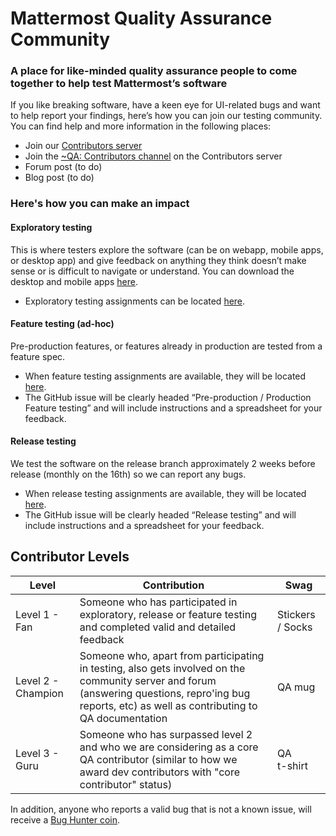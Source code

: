 # Mattermost Quality Assurance Community

### A place for like-minded quality assurance people to come together to help test Mattermost’s software

If you like breaking software, have a keen eye for UI-related bugs and want to help report your findings, here’s how you can join our testing community. You can find help and more information in the following places:

* Join our [Contributors server](https://community-release.mattermost.com/signup_user_complete/?id=codoy5s743rq5mk18i7u5ksz7e)
* Join the [~QA: Contributors channel](https://community-release.mattermost.com/core/channels/qa-contributors) on the Contributors server
* Forum post <link> (to do)
* Blog post <link> (to do)

### Here's how you can make an impact

#### Exploratory testing

This is where testers explore the software (can be on webapp, mobile apps, or desktop app) and give feedback on anything they think doesn’t make sense or is difficult to navigate or understand. You can download the desktop and mobile apps [here](https://mattermost.com/download/#mattermostApps).  

* Exploratory testing assignments can be located [here](https://github.com/mattermost/quality-assurance/issues/2).

#### Feature testing (ad-hoc)

Pre-production features, or features already in production are tested from a feature spec. 

* When feature testing assignments are available, they will be located [here](https://github.com/mattermost/quality-assurance/issues). 
* The GitHub issue will be clearly headed “Pre-production / Production Feature testing” and will include instructions and a spreadsheet for your feedback.

#### Release testing

We test the software on the release branch approximately 2 weeks before release (monthly on the 16th) so we can report any bugs. 

* When release testing assignments are available, they will be located [here](https://github.com/mattermost/quality-assurance/issues). 
* The GitHub issue will be clearly headed “Release testing” and will include instructions and a spreadsheet for your feedback.

## Contributor Levels

| Level  | Contribution   |  Swag |  
|--------|----------------|-------|
| Level 1 - Fan | Someone who has participated in exploratory, release or feature testing and completed valid and detailed feedback | Stickers / Socks |
| Level 2 - Champion | Someone who, apart from participating in testing, also gets involved on the community server and forum (answering questions, repro'ing bug reports, etc) as well as contributing to QA documentation | QA mug |
| Level 3 - Guru | Someone who has surpassed level 2 and who we are considering as a core QA contributor (similar to how we award dev contributors with "core contributor" status) | QA <br />t-shirt |

In addition, anyone who reports a valid bug that is not a known issue, will receive a [Bug Hunter coin](https://www.youtube.com/watch?v=7D6FJsdE_aY).

